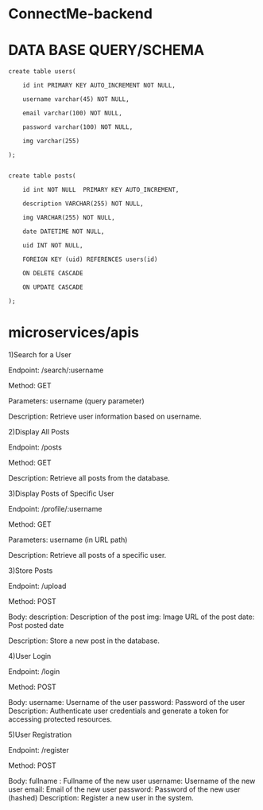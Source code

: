 # ConnectMe-backend

# DATA BASE QUERY/SCHEMA


	create table users(

		id int PRIMARY KEY AUTO_INCREMENT NOT NULL,

 		username varchar(45) NOT NULL,
	
 		email varchar(100) NOT NULL,
	
 		password varchar(100) NOT NULL,
	
 		img varchar(255) 
	
 	);


	create table posts(
	
 		id int NOT NULL  PRIMARY KEY AUTO_INCREMENT,
		
	 	description VARCHAR(255) NOT NULL,
		
	 	img VARCHAR(255) NOT NULL,
		
	 	date DATETIME NOT NULL,
		
	 	uid INT NOT NULL,
		
	 	FOREIGN KEY (uid) REFERENCES users(id)
		
	 	ON DELETE CASCADE
	
 		ON UPDATE CASCADE
	
 	);

# microservices/apis

1)Search for a User

Endpoint: /search/:username

Method: GET

Parameters: username (query parameter)

Description: Retrieve user information based on username.

2)Display All Posts

Endpoint: /posts

Method: GET

Description: Retrieve all posts from the database.

3)Display Posts of Specific User

Endpoint: /profile/:username

Method: GET

Parameters: username (in URL path)

Description: Retrieve all posts of a specific user.

3)Store Posts

Endpoint: /upload

Method: POST

Body:
	description: Description of the post
	img: Image URL of the post
	date: Post posted date
 
Description: Store a new post in the database.

4)User Login

Endpoint: /login

Method: POST

Body:
	username: Username of the user
	password: Password of the user
	Description: Authenticate user credentials and generate a token for accessing protected resources.

5)User Registration

Endpoint: /register

Method: POST

Body:
	fullname : Fullname of the new user
	username: Username of the new user
	email: Email of the new user
	password: Password of the new user (hashed)
Description: Register a new user in the system.

